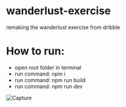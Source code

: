 # wanderlust-exercise
remaking the wanderlust exercise from dribble

# How to run:
- open root folder in terminal
- run command: npm i
- run command: npm run build
- run command: npm run dev

![Capture](https://github.com/KBore2/wanderlust-exercise/assets/99807846/79bfbb95-5ac4-46c7-8126-063681c9befe)

